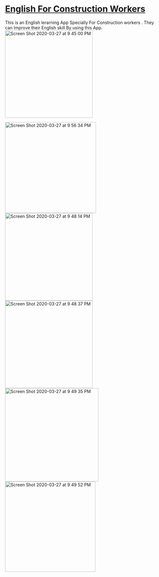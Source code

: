 
# <u>English For Construction Workers</u>

This is an English lerarning App Specially For Construction workers . They can Improve their English skill By using this App.
<br>
<img width="287" alt="Screen Shot 2020-03-27 at 9 45 00 PM" src="https://user-images.githubusercontent.com/59824683/77774301-070d0600-7075-11ea-93e2-d9e050027003.png">


<img width="298" alt="Screen Shot 2020-03-27 at 9 56 34 PM" src="https://user-images.githubusercontent.com/59824683/77774854-ea250280-7075-11ea-8601-2912bacc9971.png">



<img width="287" alt="Screen Shot 2020-03-27 at 9 48 14 PM" src="https://user-images.githubusercontent.com/59824683/77774316-0bd1ba00-7075-11ea-8313-d65b34412e7a.png">
<img width="287" alt="Screen Shot 2020-03-27 at 9 48 37 PM" src="https://user-images.githubusercontent.com/59824683/77774334-12603180-7075-11ea-9356-59be180a8d40.png">





<img width="306" alt="Screen Shot 2020-03-27 at 9 49 35 PM" src="https://user-images.githubusercontent.com/59824683/77774349-1a1fd600-7075-11ea-8c82-95f72202d2cc.png">


<img width="296" alt="Screen Shot 2020-03-27 at 9 49 52 PM" src="https://user-images.githubusercontent.com/59824683/77774372-24da6b00-7075-11ea-8653-96dbc1ba7265.png">



